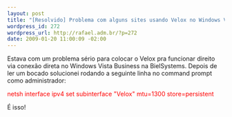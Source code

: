 ```yaml
--- 
layout: post
title: "[Resolvido] Problema com alguns sites usando Velox no Windows Vista"
wordpress_id: 272
wordpress_url: http://rafael.adm.br/?p=272
date: 2009-01-20 11:00:09 -02:00
---
```

Estava com um problema sério para colocar o Velox pra funcionar direito via conexão direta no Windows Vista Business na BielSystems. Depois de ler um bocado solucionei rodando a seguinte linha no command prompt como administrador:

<span style="color: #ff0000;">netsh interface ipv4 set subinterface "Velox" mtu=1300 store=persistent</span>

É isso!

